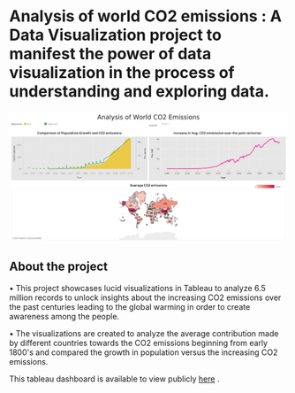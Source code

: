 # Analysis of world CO2 emissions :  A Data Visualization project to manifest the power of data visualization in the process of understanding and exploring data.

![CO2 Emissions Data Viz](https://raw.githubusercontent.com/akshataupadhye/Analysis-of-world-CO2-emissions/main/dashboard/Dashboard%201.png)

## About the project

•	This project showcases lucid visualizations in Tableau to analyze 6.5 million records to unlock insights about the increasing CO2 emissions over the past centuries leading to the global warming in order to create awareness among the people.

• The visualizations are created to analyze the average contribution made by different countries towards the CO2 emissions beginning from early 1800's and compared the growth in population versus the increasing CO2 emissions.

This tableau dashboard is available to view publicly [here](https://public.tableau.com/app/profile/akshata.upadhye/viz/CO2Emissions_16303731687290/Dashboard1) .
